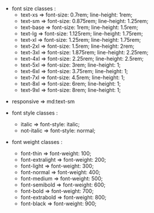 * font size classes :
    + text-xs     => font-size: 0.7rem; line-height: 1rem;
    + text-sm     => font-size: 0.875rem; line-height: 1.25rem;
    + text-base     => font-size: 1rem; line-height: 1.5rem;
    + text-lg     => font-size: 1.125rem; line-height: 1.75rem;
    + text-xl     => font-size: 1.25rem; line-height: 1.75rem;
    + text-2xl     => font-size: 1.5rem; line-height: 2rem;
    + text-3xl     => font-size: 1.875rem; line-height: 2.25rem;
    + text-4xl     => font-size: 2.25rem; line-height: 2.5rem;
    + text-5xl     => font-size: 3rem; line-height: 1;
    + text-6xl     => font-size: 3.75rem; line-height: 1;
    + text-7xl     => font-size: 4.5rem; line-height: 1;
    + text-8xl     => font-size: 6rem; line-height: 1;
    + text-9xl     => font-size: 8rem; line-height: 1;

- responsive => md:text-sm

* font style classes :
    + italic => font-style: italic;
    + not-italic => font-style: normal;


* font weight classes :
    + font-thin             => font-weight: 100;
    + font-extralight       => font-weight: 200;
    + font-light            => font-weight: 300;
    + font-normal           => font-weight: 400;
    + font-medium           => font-weight: 500;
    + font-semibold         => font-weight: 600;
    + font-bold             => font-weight: 700;
    + font-extrabold        => font-weight: 800;
    + font-black            => font-weight: 900;